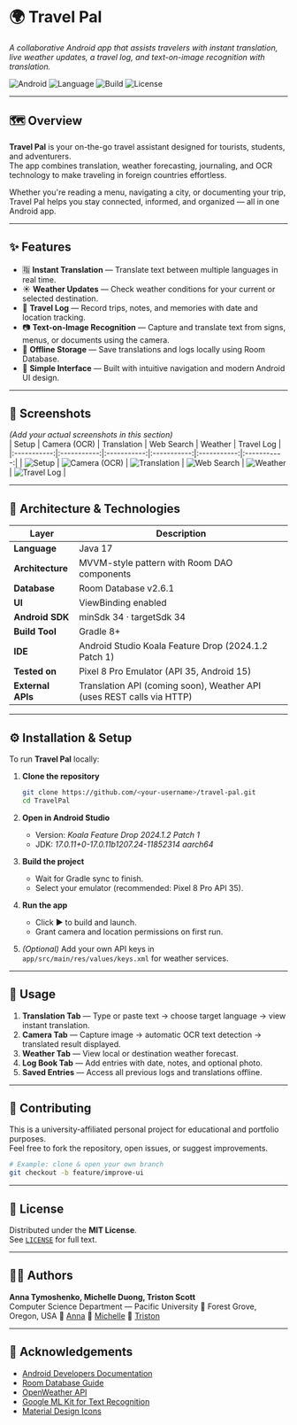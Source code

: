 # 🌍 Travel Pal  
_A collaborative Android app that assists travelers with instant translation, live weather updates, a travel log, and text-on-image recognition with translation._

![Android](https://img.shields.io/badge/Android-14-green)
![Language](https://img.shields.io/badge/Language-Java-blue)
![Build](https://img.shields.io/badge/Build-Gradle-yellow)
![License](https://img.shields.io/badge/License-MIT-lightgrey)

---

## 🗺 Overview
**Travel Pal** is your on-the-go travel assistant designed for tourists, students, and adventurers.  
The app combines translation, weather forecasting, journaling, and OCR technology to make traveling in foreign countries effortless.

Whether you're reading a menu, navigating a city, or documenting your trip, Travel Pal helps you stay connected, informed, and organized — all in one Android app.

---

## ✨ Features
- 🈯 **Instant Translation** — Translate text between multiple languages in real time.  
- ☀️ **Weather Updates** — Check weather conditions for your current or selected destination.  
- 📓 **Travel Log** — Record trips, notes, and memories with date and location tracking.  
- 📷 **Text-on-Image Recognition** — Capture and translate text from signs, menus, or documents using the camera.  
- 💾 **Offline Storage** — Save translations and logs locally using Room Database.  
- 🧭 **Simple Interface** — Built with intuitive navigation and modern Android UI design.

---

## 📸 Screenshots
*(Add your actual screenshots in this section)*  
| Setup | Camera (OCR) | Translation | Web Search | Weather | Travel Log |
|:-----------:|:-----------:|:-----------:|:-----------:|:-----------:|:-----------:|
| ![Setup](docs/screenshots/setup.jpeg) | ![Camera (OCR)](docs/screenshots/camera2.jpeg) | ![Translation](docs/screenshots/cameratranslationresult.jpeg) | ![Web Search](docs/screenshots/searchweb.jpeg) | ![Weather](docs/screenshots/weather.jpeg) | ![Travel Log](docs/screenshots/log.jpeg) |

---

## 🧱 Architecture & Technologies
| Layer | Description |
|-------|--------------|
| **Language** | Java 17 |
| **Architecture** | MVVM-style pattern with Room DAO components |
| **Database** | Room Database v2.6.1 |
| **UI** | ViewBinding enabled |
| **Android SDK** | minSdk 34 · targetSdk 34 |
| **Build Tool** | Gradle 8+ |
| **IDE** | Android Studio Koala Feature Drop (2024.1.2 Patch 1) |
| **Tested on** | Pixel 8 Pro Emulator (API 35, Android 15) |
| **External APIs** | Translation API (coming soon), Weather API (uses REST calls via HTTP) |

---

## ⚙️ Installation & Setup
To run **Travel Pal** locally:

1. **Clone the repository**
   ```bash
   git clone https://github.com/<your-username>/travel-pal.git
   cd TravelPal
   ```
2. **Open in Android Studio**
   - Version: *Koala Feature Drop 2024.1.2 Patch 1*
   - JDK: *17.0.11+0-17.0.11b1207.24-11852314 aarch64*

3. **Build the project**
   - Wait for Gradle sync to finish.
   - Select your emulator (recommended: Pixel 8 Pro API 35).

4. **Run the app**
   - Click ▶️ to build and launch.
   - Grant camera and location permissions on first run.

5. *(Optional)* Add your own API keys in  
   `app/src/main/res/values/keys.xml` for weather services.

---

## 🧭 Usage

1. **Translation Tab** — Type or paste text → choose target language → view instant translation.  
2. **Camera Tab** — Capture image → automatic OCR text detection → translated result displayed.  
3. **Weather Tab** — View local or destination weather forecast.  
4. **Log Book Tab** — Add entries with date, notes, and optional photo.  
5. **Saved Entries** — Access all previous logs and translations offline.
   
---

## 🤝 Contributing
This is a university-affiliated personal project for educational and portfolio purposes.  
Feel free to fork the repository, open issues, or suggest improvements.

```bash
# Example: clone & open your own branch
git checkout -b feature/improve-ui
```

---

## 📄 License
Distributed under the **MIT License**.  
See [`LICENSE`](LICENSE) for full text.

---

## 👩‍💻 Authors
**Anna Tymoshenko, Michelle Duong, Triston Scott**  
Computer Science Department — Pacific University
📍 Forest Grove, Oregon, USA
🔗 [Anna](https://github.com/annat7m)
🔗 [Michelle](https://github.com/michelleduong03)
🔗 [Triston](https://github.com/scot5781)

---

## 🙏 Acknowledgements
- [Android Developers Documentation](https://developer.android.com/docs)
- [Room Database Guide](https://developer.android.com/training/data-storage/room)
- [OpenWeather API](https://openweathermap.org/api)
- [Google ML Kit for Text Recognition](https://developers.google.com/ml-kit/vision/text-recognition)
- [Material Design Icons](https://material.io/resources/icons)
